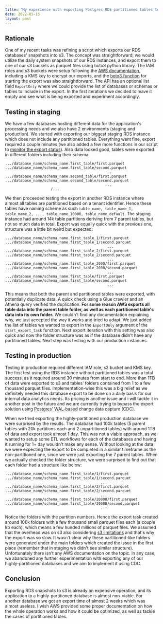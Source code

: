 ```yaml
---
title: "My experience with exporting Postgres RDS partitioned tables to s3"
date: 2022-05-15
layout: post
---
```


## Rationale 

One of my recent tasks was refining a script which exports our RDS databases' snapshots into s3. The concept was straightforward; we would utilize the daily system snapshots of our RDS instances, and export them to one of our s3 buckets as parquet files using boto3 python library. The IAM roles and s3 buckets were setup following the [AWS documentation](https://docs.aws.amazon.com/AmazonRDS/latest/UserGuide/USER_ExportSnapshot.html), including a KMS key to encrypt our exports, and the [boto3 function](https://boto3.amazonaws.com/v1/documentation/api/latest/reference/services/rds.html#RDS.Client.start_export_task) for starting the export was also straightforward. The API has an optional list field `ExportOnly` where we could provide the list of databases or schemas or tables to include in the export. In the first iterations we decided to leave it empty and see what is being exported and experiment accordingly.

## Testing in staging 

We have a few databases hosting different data for the application's processing needs and we also have 2 environments (staging and production). We started with exporting our biggest staging RDS instance which does not include any partitioned tables. Everything went fine, export required a couple minutes (we also added a few more functions in our script to [monitor the export status](https://boto3.amazonaws.com/v1/documentation/api/latest/reference/services/rds.html#RDS.Client.describe_export_tasks)). Also data looked good, tables were exported in different folders including their schema:

```
.../database_name/schema_name.first_table/first.parquet
.../database_name/schema_name.first_table/second.parquet
											  ...
.../database_name/schema_name.second_table/first.parquet
.../database_name/schema_name.second_table/second.parquet
										 	  ...
					 /...
```

We then proceeded testing the export in another RDS instance where almost all tables are partitioned based on a tenant identifier. Hence these tables have naming scheme as such `table_name, table_name_1, table_name_2, ..., table_name_10000, table_name_default`. The staging instance had around 14k table partitions deriving from 7 parent tables, but not so much data in total. Export was equally quick with the previous one, structure was a little bit weird but expected:

```
.../database_name/schema_name.first_table_1/first.parquet
.../database_name/schema_name.first_table_1/second.parquet
											   ...
.../database_name/schema_name.first_table_2/first.parquet
.../database_name/schema_name.first_table_2/second.parquet
										 	   ...
.../database_name/schema_name.first_table_2000/first.parquet
.../database_name/schema_name.first_table_2000/second.parquet
										 	   ...
.../database_name/schema_name.first_table/first.parquet
.../database_name/schema_name.first_table/second.parquet
										 	   ...
```

This means that both the parent and partitioned tables were exported, with potentially duplicate data. A quick check using a Glue crawler and an Athena query verified the duplication. **For some reason AWS exports all table data into the parent table folder, as well as each partitioned table's data into its own folder.** We couldn't find any documentation explaining why, we just accepted the way it works and tried to adapt. We just added the list of tables we wanted to export in the `ExportOnly` argument of the `start_export_task` function. Next export iteration with this setting was also quick and now the folder structure was as if the database didn't have any partitioned tables. Next step was testing with our production instances.

## Testing in production

Testing in production required different IAM role, s3 bucket and KMS key. The first test using the RDS instance without partitioned tables was a total success, as it required around 30 minutes from start to end. More than 1TB of data were exported to s3 and tables' folders contained from 1 to a few thousand parquet files. Implementation-wise this was a big relief as we definitely needed this database export to be done on a daily basis for our internal data analytics needs. Its pricing is another issue and i will tackle it in another post in the future and we are currently trying to bypass the export solution using [Postgres' WAL-based](https://www.postgresql.org/docs/current/logical-replication.html) change data capture (CDC).

When we tried exporting the highly-partitioned production database we were surprised by the results. The database had 100k tables (5 parent tables with 20k partitions each and 2 unpartitioned tables) with around 1TB of data and export took almost 1 day. This was not a viable approach, as we wanted to setup some ETL workflows for each of the databases and having it running for 1+ day wouldn't make any sense. Without looking at the data we were expecting the export to be completed in a similar timeframe as the non-partitioned one, since we were just exporting the 7 parent tables. When we actually checked the folder structure, we were surprised to find out that each folder had a structure like below:
```
.../database_name/schema_name.first_table/1/first.parquet
.../database_name/schema_name.first_table/1/second.parquet
                                            ...
.../database_name/schema_name.first_table/2/first.parquet
.../database_name/schema_name.first_table/2/second.parquet
										 	...
.../database_name/schema_name.first_table/20000/first.parquet
.../database_name/schema_name.first_table/20000/second.parquet
										 	...

```

Notice the folders with the partition numbers. Hence the export task created around 100k folders with a few thousand small parquet files each (a couple kb each), which means a few hunded millions of parquet files. We assumed that the overhead was on s3 also considering [s3 limitations](https://docs.aws.amazon.com/AmazonS3/latest/userguide/optimizing-performance.html) and that's why the export was so slow. It wasn't clear why these partitioned-like folders were generated under the main folders which created the issue in the first place (remember that in staging we didn't see similar structure). Unfortunately there isn't any AWS documentation on the topic. In any case, we abandoned any further experimentation with exporting any of our highly-partitioned databases and we aim to implement it using CDC.

## Conclusion

Exporting RDS snapshots to s3 is already an expensive operation, and its application to a highly-partitioned database is almost non-viable. For another database we got an export time of almost 2 weeks which was almost useless. I wish AWS provided some proper documentation on how the whole operation works and how it could be optimized, as well as tackle the cases of partitioned tables. 